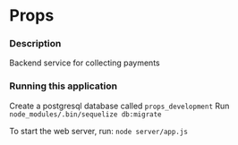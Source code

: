 Props
=========

### Description

Backend service for collecting payments

### Running this application
Create a postgresql database called `props_development`
Run `node_modules/.bin/sequelize db:migrate`

To start the web server, run: `node server/app.js`